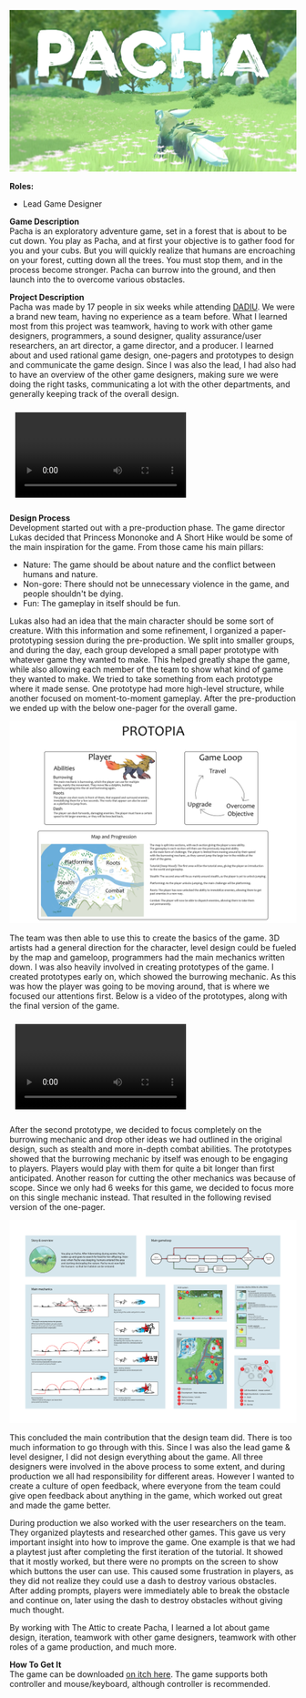 ![Pacha Cover](/projects/pacha/pacha.png)

**Roles:**
* Lead Game Designer

**Game Description**  
Pacha is an exploratory adventure game, set in a forest that is about to be cut down.
You play as Pacha, and at first your objective is to gather food for you and your cubs.
But you will quickly realize that humans are encroaching on your forest,
cutting down all the trees. You must stop them, and in the process become stronger.
Pacha can burrow into the ground, and then launch into the to overcome various obstacles.

**Project Description**  
Pacha was made by 17 people in six weeks while attending <a href="http://www.dadiu.dk/">DADIU</a>.
We were a brand new team, having no experience as a team before. What I learned most
from this project was teamwork, having to work with other game designers, programmers,
a sound designer, quality assurance/user researchers, an art director, a game director,
and a producer. I learned about and used rational game design, one-pagers and prototypes
to design and communicate the game design. Since I was also the lead, I had also had
to have an overview of the other game designers, making sure we were doing the right
tasks, communicating a lot with the other departments, and generally keeping track of the overall design.

<video controls style="margin: 10px;">
    <source src="/projects/pacha/pacha-trailer.mp4" type="video/mp4" />
</video>

**Design Process**  
Development started out with a pre-production phase. The game director Lukas decided that Princess Mononoke and A Short Hike 
would be some of the main inspiration for the game. From those came his main pillars:

* Nature: The game should be about nature and the conflict between humans and nature.
* Non-gore: There should not be unnecessary violence in the game, and people shouldn't be dying.
* Fun: The gameplay in itself should be fun.

Lukas also had an idea that the main character should be some sort of creature. With this information and some refinement,
I organized a paper-prototyping session during the pre-production. We split into smaller groups, and during the day, each group
developed a small paper prototype with whatever game they wanted to make. This helped greatly shape the game, while also allowing
each member of the team to show what kind of game they wanted to make. We tried to take something from each prototype where it made sense.
One prototype had more high-level structure, while another focused on moment-to-moment gameplay. After the pre-production
we ended up with the below one-pager for the overall game. 

![One-pager](/projects/pacha/one-pager.png)

The team was then able to use this to create the basics of the game. 3D artists had a general direction for the character, level design could be fueled by the map and gameloop, programmers had the main mechanics written down. I was also heavily involved in creating prototypes of the game.
I created prototypes early on, which showed the burrowing mechanic. As this was how the player was going to be moving around,
that is where we focused our attentions first. Below is a video of the prototypes, along with the final version of the game.

<video controls style="margin: 10px;">
    <source src="/projects/pacha/prototypes.mp4" type="video/mp4" />
</video>

After the second prototype, we decided to focus completely on the burrowing mechanic and drop other ideas we had outlined in the original design, such as stealth and more in-depth combat abilities. The prototypes showed that the burrowing mechanic by itself was enough to be engaging to players. Players would play with them for quite a bit longer than first anticipated. Another reason for cutting the other mechanics was because of scope. Since we only had 6 weeks for this game, we decided to focus more on this single mechanic instead.
That resulted in the following revised version of the one-pager. 

![Revised one-pager](/projects/pacha/revised-one-pager.png)

This concluded the main contribution that the design team did. There is too much information to go through with this. Since I was also the lead game & level designer, I did not design everything about the game. All three designers were involved in the above process to some extent, and during production we all had responsibility for different areas.
However I wanted to create a culture of open feedback, where everyone from the team could give open feedback about anything in the game, which worked out great and made the game better.

During production we also worked with the user researchers on the team. They organized playtests and researched other games. This gave us very important insight into how to improve the game. One example is that we had a playtest just after completing the first iteration of the tutorial. It showed that it mostly worked, but there were no prompts on the screen 
to show which buttons the user can use. This caused some frustration in players, as they did not realize they could use a dash to destroy various obstacles. After adding prompts, 
players were immediately able to break the obstacle and continue on, later using the dash to destroy obstacles without giving much thought.

By working with The Attic to create Pacha, I learned a lot about game design, iteration, teamwork with other game designers, teamwork with other roles of a game production, and much more.

**How To Get It**  
The game can be downloaded <a href="https://dadiu.itch.io/pacha">on itch here</a>. The game supports both controller and mouse/keyboard, although controller is recommended.